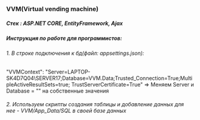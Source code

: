 ### VVM(Virtual vending machine)
##### Стек : ASP.NET CORE, EntityFramework, Ajax

##### Инструкция по работе для программистов:
###### 1. В строке подключения к бд(файл: appsettings.json): 
"VVMContext": "Server=LAPTOP-SK4D7Q04\\SERVER17;Database=VVM.Data;Trusted_Connection=True;MultipleActiveResultSets=true; TrustServerCertificate=True"
 => Меняем Server и Database = "" на собственные значения
###### 2. Используем скрипты создания таблицы и добавление данных для нее - VVM/App_Data/SQL в своей базе данных

